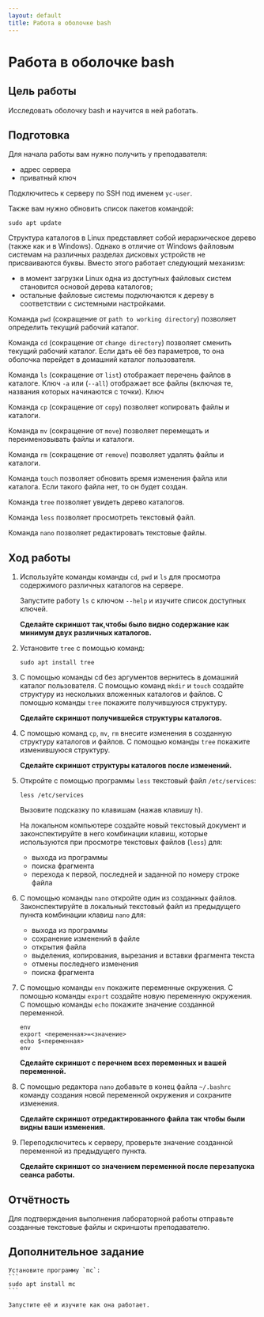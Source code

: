 ```yaml
---
layout: default
title: Работа в оболочке bash
---
```

# Работа в оболочке bash

## Цель работы

Исследовать оболочку bash и научится в ней работать.

## Подготовка

Для начала работы вам нужно получить у преподавателя:
* адрес сервера
* приватный ключ

Подключитесь к серверу по SSH под именем `yc-user`.

Также вам нужно обновить список пакетов командой:

```
sudo apt update
```

Структура каталогов в Linux представляет собой иерархическое дерево (также как и в Windows). Однако в отличие от Windows файловым системам на различных разделах дисковых устройств не присваиваются буквы. Вместо этого работает следующий механизм:
* в момент загрузки Linux одна из доступных файловых систем становится основой дерева каталогов;
* остальные файловые системы подключаются к дереву в соответствии с системными настройками.

Команда `pwd` (сокращение от `path to working directory`) позволяет определить текущий рабочий каталог.

Команда `cd` (сокращение от `change directory`) позволяет сменить текущий рабочий каталог. Если дать её без параметров, то она оболочка перейдет в домашний каталог пользователя.

Команда `ls` (сокращение от `list`) отображает перечень файлов в каталоге. Ключ `-a` или (`--all`) отображает все файлы (включая те, названия которых начинаются с точки). Ключ 

Команда `cp` (сокращение от `copy`) позволяет копировать файлы и каталоги.

Команда `mv` (сокращение от `move`) позволяет перемещать и переименовывать файлы и каталоги.

Команда `rm` (сокращение от `remove`) позволяет удалять файлы и каталоги.

Команда `touch` позволяет обновить время изменения файла или каталога. Если такого файла нет, то он будет создан.

Команда `tree` позволяет увидеть дерево каталогов.

Команда `less` позволяет просмотреть текстовый файл.

Команда `nano` позволяет редактировать текстовые файлы.

## Ход работы

1. Используйте команды команды `cd`, `pwd` и `ls` для просмотра содержимого различных каталогов на сервере.

    Запустите работу `ls` с ключом `--help` и изучите список доступных ключей.

    **Сделайте скриншот так,чтобы было видно содержание как минимум двух различных каталогов.**

2. Установите `tree` с помощью команд:
    ```
    sudo apt install tree
    ```

3. С помощью команды cd без аргументов вернитесь в домашний каталог пользователя. С помощью команд `mkdir` и `touch` создайте структуру из нескольких вложенных каталогов и файлов. С помощью команды `tree` покажите получившуюся структуру. 

    **Сделайте скриншот получившейся структуры каталогов.**

4. С помощью команд `cp`, `mv`, `rm` внесите изменения в созданную структуру каталогов и файлов. С помощью команды `tree` покажите изменившуюся структуру.

    **Сделайте скриншот структуры каталогов после изменений.**

5. Откройте с помощью программы `less` текстовый файл `/etc/services`:

    ```
    less /etc/services
    ```

    Вызовите подсказку по клавишам (нажав клавишу `h`).

    На локальном компьютере создайте новый текстовый документ и законспектируйте в него комбинации клавиш, которые используются при просмотре текстовых файлов (`less`) для:

    * выхода из программы
    * поиска фрагмента
    * перехода к первой, последней и заданной по номеру строке файла

6. С помощью команды `nano` откройте один из созданных файлов. Законспектируйте в локальный текстовый файл из предыдущего пункта комбинации клавиш `nano` для:

    * выхода из программы
    * сохранение изменений в файле
    * открытия файла
    * выделения, копирования, вырезания и вставки фрагмента текста
    * отмены последнего изменения
    * поиска фрагмента

7. С помощью команды `env` покажите переменные окружения. С помощью команды `export` создайте новую переменную окружения. С помощью команды `echo` покажите значение созданной переменной. 

    ```
    env
    export <переменная>=<значение>
    echo $<переменная>
    env
    ```

    **Сделайте скриншот с перечнем всех переменных и вашей переменной.**

8. С помощью редактора `nano` добавьте в конец файла `~/.bashrc` команду создания новой переменной окружения и сохраните изменения.

    **Сделайте скриншот отредактированного файла так чтобы были видны ваши изменения.**

9. Переподключитесь к серверу, проверьте значение созданной переменной из предыдущего пункта.

    **Сделайте скриншот со значением переменной после перезапуска сеанса работы.**

## Отчётность

Для подтверждения выполнения лабораторной работы отправьте созданные текстовые файлы и скриншоты преподавателю.

## Дополнительное задание

    Установите программу `mc`:
    ```
    sudo apt install mc
    ```

    Запустите её и изучите как она работает.
